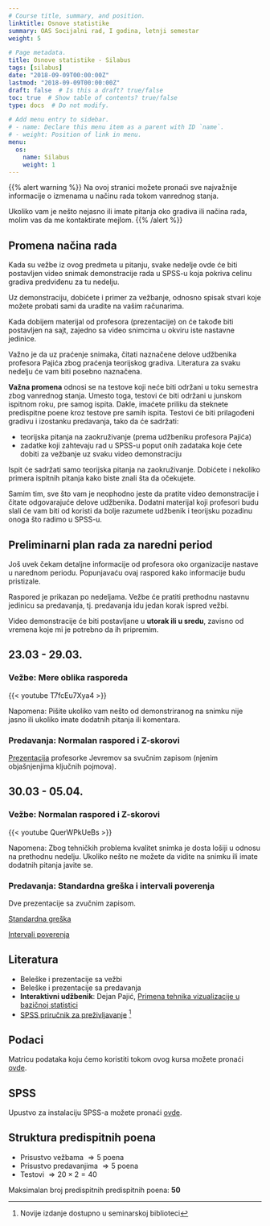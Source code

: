 ```yaml
---
# Course title, summary, and position.
linktitle: Osnove statistike
summary: OAS Socijalni rad, I godina, letnji semestar
weight: 5

# Page metadata.
title: Osnove statistike - Silabus
tags: [silabus]
date: "2018-09-09T00:00:00Z"
lastmod: "2018-09-09T00:00:00Z"
draft: false  # Is this a draft? true/false
toc: true  # Show table of contents? true/false
type: docs  # Do not modify.

# Add menu entry to sidebar.
# - name: Declare this menu item as a parent with ID `name`.
# - weight: Position of link in menu.
menu:
  os:
    name: Silabus
    weight: 1
---
```


{{% alert warning %}}
Na ovoj stranici možete pronaći sve najvažnije informacije o izmenama u načinu rada tokom vanrednog stanja.

Ukoliko vam je nešto nejasno ili imate pitanja oko gradiva ili načina rada, molim vas da me kontaktirate mejlom.
{{% /alert %}}

## Promena načina rada

Kada su vežbe iz ovog predmeta u pitanju, svake nedelje ovde će biti postavljen video snimak demonstracije rada u SPSS-u koja pokriva celinu gradiva predviđenu za tu nedelju.

Uz demonstraciju, dobićete i primer za vežbanje, odnosno spisak stvari koje možete probati sami da uradite na vašim računarima.

Kada dobijem materijal od profesora (prezentacije) on će takođe biti postavljen na sajt, zajedno sa video snimcima u okviru iste nastavne jedinice.

Važno je da uz praćenje snimaka, čitati naznačene delove udžbenika profesora Pajića zbog praćenja teorijskog gradiva. Literatura za svaku nedelju će vam biti posebno naznačena.

**Važna promena** odnosi se na testove koji neće biti održani u toku semestra zbog vanrednog stanja. Umesto toga, testovi će biti održani u junskom ispitnom roku, pre samog ispita. Dakle, imaćete priliku da steknete predispitne poene kroz testove pre samih ispita. Testovi će biti prilagođeni gradivu i izostanku predavanja, tako da će sadržati:

- teorijska pitanja na zaokruživanje (prema udžbeniku profesora Pajića)
- zadatke koji zahtevaju rad u SPSS-u poput onih zadataka koje ćete dobiti za vežbanje uz svaku video demonstraciju

Ispit će sadržati samo teorijska pitanja na zaokruživanje. Dobićete i nekoliko primera ispitnih pitanja kako biste znali šta da očekujete.

Samim tim, sve što vam je neophodno jeste da pratite video demonstracije i čitate odgovarajuće delove udžbenika. Dodatni materijal koji profesori budu slali će vam biti od koristi da bolje razumete udžbenik i teorijsku pozadinu onoga što radimo u SPSS-u.

## Preliminarni plan rada za naredni period

Još uvek čekam detaljne informacije od profesora oko organizacije nastave u narednom periodu. Popunjavaću ovaj raspored kako informacije budu pristizale. 

Raspored je prikazan po nedeljama. Vežbe će pratiti prethodnu nastavnu jedinicu sa predavanja, tj. predavanja idu jedan korak ispred vežbi.

Video demonstracije će biti postavljane u **utorak ili u sredu**, zavisno od vremena koje mi je potrebno da ih pripremim.

## **23.03 - 29.03.**

### Vežbe: Mere oblika rasporeda

{{< youtube T7fcEu7Xya4 >}}

Napomena: Pišite ukoliko vam nešto od demonstriranog na snimku nije jasno ili ukoliko imate dodatnih pitanja ili komentara.

### Predavanja: Normalan raspored i Z-skorovi

[Prezentacija](/files/os-normal.ppt) profesorke Jevremov sa svučnim zapisom (njenim objašnjenjima ključnih pojmova).

## **30.03 - 05.04.**

### Vežbe: Normalan raspored i Z-skorovi

{{< youtube QuerWPkUeBs >}}

Napomena: Zbog tehničkih problema kvalitet snimka je dosta lošiji u odnosu na prethodnu nedelju. Ukoliko nešto ne možete da vidite na snimku ili imate dodatnih pitanja javite se.

### Predavanja: Standardna greška i intervali poverenja

Dve prezentacije sa zvučnim zapisom.

[Standardna greška](/files/os-se.ppt)

[Intervali poverenja](/files/os-int.ppt)


## Literatura

- Beleške i prezentacije sa vežbi
- Beleške i prezentacije sa predavanja
- **Interaktivni udžbenik**: Dejan Pajić, [Primena tehnika vizualizacije u bazičnoj statistici](http://psihologija.ff.uns.ac.rs/viz/pocetna)
- [SPSS priručnik za preživljavanje](https://s.atomasevic.com/files/os-spss.pdf) [^1]


[^1]: Novije izdanje dostupno u seminarskoj biblioteci

[^2]: Dostupno u kopirnici fakulteta.

## Podaci

Matricu podataka koju ćemo koristiti tokom ovog kursa možete pronaći [ovde](https://s.atomasevic.com/files/ess.sav).

## SPSS

Upustvo za instalaciju SPSS-a možete pronaći [ovde](https://s.atomasevic.com/files/os-instalacija.pdf).


## Struktura predispitnih poena

- Prisustvo vežbama $\Rightarrow 5$ poena
- Prisustvo predavanjima $\Rightarrow 5$ poena
- Testovi $\Rightarrow 20 \times 2 = 40$

Maksimalan broj predispitnih predispitnih poena: **50**
